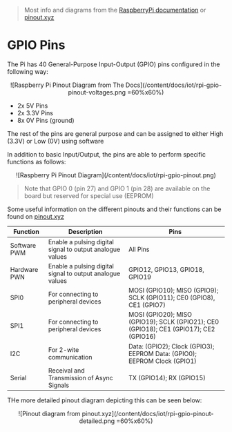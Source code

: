> Most info and diagrams from the [RaspberryPi documentation](https://www.raspberrypi.org/documentation/usage/gpio/) or [pinout.xyz](https://pinout.xyz)

# GPIO Pins

The Pi has 40 General-Purpose Input-Output (GPIO) pins configured in the following way:

<center>
![Raspberry Pi Pinout Diagram from The Docs](/content/docs/iot/rpi-gpio-pinout-voltages.png =60%x60%)
</center>

- 2x 5V Pins
- 2x 3.3V Pins
- 8x 0V Pins (ground)

The rest of the pins are general purpose and can be assigned to either High (3.3V) or Low (0V) using software

In addition to basic Input/Output, the pins are able to perform specific functions as follows: 

<center>
![Raspberry Pi Pinout Diagram](/content/docs/iot/rpi-gpio-pinout.png)
</center>

> Note that GPIO 0 (pin 27) and GPIO 1 (pin 28) are available on the board but reserved for special use (EEPROM)

Some useful information on the different pinouts and their functions can be found on [pinout.xyz](https://pinout.xyz)

| Function     | Description                                                | Pins                                                                                  |
| ------------ | ---------------------------------------------------------- | ------------------------------------------------------------------------------------- |
| Software PWM | Enable  a pulsing digital signal to output analogue values | All Pins                                                                              |
| Hardware PWN | Enable  a pulsing digital signal to output analogue values | GPIO12, GPIO13, GPIO18, GPIO19                                                        |
| SPI0         | For connecting to peripheral devices                       | MOSI (GPIO10); MISO (GPIO9); SCLK (GPIO11); CE0 (GPIO8), CE1 (GPIO7)                  |
| SPI1         | For connecting to peripheral devices                       | MOSI (GPIO20); MISO (GPIO19); SCLK (GPIO21); CE0 (GPIO18); CE1 (GPIO17); CE2 (GPIO16) |
| I2C          | For 2-wite communication                                   | Data: (GPIO2); Clock (GPIO3); EEPROM Data: (GPIO0); EEPROM Clock (GPIO1)              |
| Serial       | Receival and Transmission of Async Signals                 | TX (GPIO14); RX (GPIO15)                                                              |

THe more detailed pinout diagram depicting this can be seen below:

<center>
![Pinout diagram from pinout.xyz](/content/docs/iot/rpi-gpio-pinout-detailed.png =60%x60%)
</center>